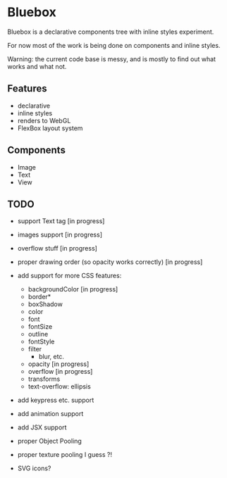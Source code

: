 Bluebox
===
Bluebox is a declarative components tree with inline styles experiment.

For now most of the work is being done on components and inline styles.

Warning: the current code base is messy, and is mostly to find out what works and what not.

Features
---
- declarative
- inline styles
- renders to WebGL
- FlexBox layout system

Components
---
- Image
- Text
- View

TODO
---
- support Text tag [in progress]
- images support [in progress]
- overflow stuff [in progress]
- proper drawing order (so opacity works correctly) [in progress]
- add support for more CSS features:
  - backgroundColor [in progress]
  - border*
  - boxShadow
  - color
  - font
  - fontSize
  - outline
  - fontStyle
  - filter
    - blur, etc.
  - opacity [in progress]
  - overflow [in progress]
  - transforms
  - text-overflow: ellipsis
- add keypress etc. support


- add animation support
- add JSX support
- proper Object Pooling
- proper texture pooling I guess ?!
- SVG icons?

